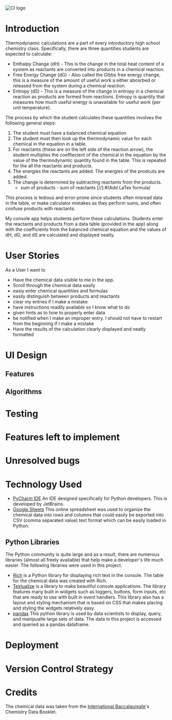 ![CI logo](https://codeinstitute.s3.amazonaws.com/fullstack/ci_logo_small.png)

# Introduction
Thermodynamic calculations are a part of every introductory high school chemistry class. Specifically, there are three 
quantities students are expected to calculate:
* Enthalpy Change (dH) - This is the change in the total heat content of a system as reactants are converted into 
products in a chemical reaction.
* Free Energy Change (dG) - Also called the Gibbs free energy change, this is a measure of the amount of useful work a 
either abosrbed or released from the system during a chemical reaction.
* Entropy (dS) - This is a measure of the change in entropy in a chemical reaction as products are formed from reactions. Entropy is 
quantity that measures how much useful energy is unavailable for useful work (per unit temperature). 

The process by which the student calculates these quantities involves the following general steps:
1. The student must have a balanced chemical equation
2. The student must then look up the thermodynamic value for each chemical in the equation in a table. 
3. For reactants (these are on the left side of the reaction arrow), the student multiplies the coeffiecient of the chemical 
in the equation by the value of the thermodynamic quantity found in the table. This is repeated for the all the
reactants and products.
4. The energies the reactants are added. The energies of the prodcuts are added.
5. The change is determined by subtracting reactants from the products.
   - sum of products - sum of reactants [//]:#(Add LaTex formula) 

This process is tedious and error-prone since students often misread data in the table, or make calculator mistakes as
they perform sums, and often confuse products with reactants.

My console app helps students perform these calculations. Students enter the reactants and products from
a data table (provided in the app) along with the coefficients from the balanced chemical equation and the values
of dH, dG, and dS are calculated and displayed neatly.

# User Stories
As a User I want to 
* Have the chemical data visible to me in the app.
* Scroll through the chemical data easily
* easiy enter chemical quantities and formulas
* easily distinguish between products and reactants
* clear my entries if I make a mistake
* have instructions readily available so I know what to do
* given hints as to how to properly enter data
* be notified when I make an improper entry. I should not have to restart from the beginning if I make a mistake
* Have the results of the calculation clearly displayed and neatly formatted

# UI Design
## Features

## Algorithms

# Testing

# Features left to implement

# Unresolved bugs

# Technology Used
+ [PyCharm IDE](https://www.jetbrains.com/pycharm/) An IDE designed specifically for Python developers. This is developed
by JetBrains.
+ [Google Sheets](https://www.google.com/sheets/about/) This online spreadsheet was used to organize the chemical data
into rows and columns that could easily be exported into CSV (comma separated value) text format which can be 
easily loaded in Python.

## Python Libraries
The Python community is quite large and as a result, there are numerous libraries (almost all freely available) that 
help make a developer's life much easier. The following libraries were used in this project.

+ [Rich](https://rich.readthedocs.io/en/stable/introduction.html) is a Python library for displaying rich text
in the console. The table for the chemical data was created with Rich.
+ [Textualize](https://www.textualize.io/) is a library to make beautiful console applications. The library features
many built in widgets such as loggers, buttons, form inputs, etc that are ready to use with built in event handlers. 
This library also has a layout and styling mechanism that is based on CSS that makes placing and styling the widgets
relatively easy.
+ [pandas](https://pandas.pydata.org/) This python library is used by data scientists to display, query, and manipualte 
large sets of data. The data in this project is accessed and queried as a pandas dataframe.

# Deployment
# Version Control Strategy
# Credits
The chemical data was taken from the [International Baccalaureate](https://www.ibo.org/)'s Chemistry Data Booklet. 